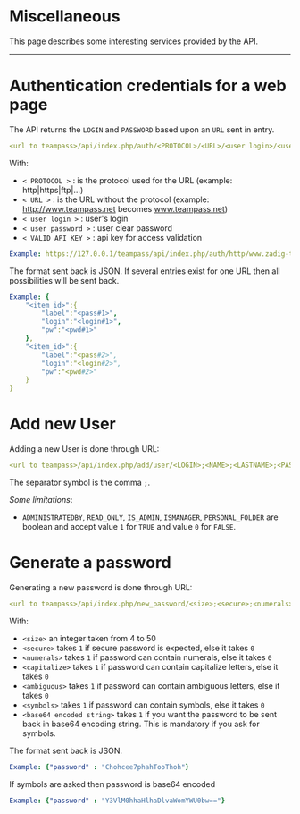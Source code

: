 
# Miscellaneous

This page describes some interesting services provided by the API.

---

# Authentication credentials for a web page

The API returns the `LOGIN` and `PASSWORD` based upon an `URL` sent in entry.

```yaml
<url to teampass>/api/index.php/auth/<PROTOCOL>/<URL>/<user login>/<user password>?apikey=<VALID API KEY>
```

With:

* `< PROTOCOL >` : is the protocol used for the URL (example: http|https|ftp|...)
* `< URL >` : is the URL without the protocol (example: http://www.teampass.net becomes www.teampass.net)
* `< user login >` : user's login
* `< user password >` : user clear password
* `< VALID API KEY >` : api key for access validation

```yaml
Example: https://127.0.0.1/teampass/api/index.php/auth/http/www.zadig-tge.adp.com/U1/test?apikey=chahthait5Aidood6johh6Avufieb6ohpaixain
```
 
The format sent back is JSON.
If several entries exist for one URL then all possibilities will be sent back.
 
```yaml
Example: {
	"<item_id>":{
    	"label":"<pass#1>",
        "login":"<login#1>",
        "pw":"<pwd#1>"
    },
    "<item_id>":{
    	"label":"<pass#2>",
        "login":"<login#2>",
        "pw":"<pwd#2>"
    }
}
```


# Add new User

Adding a new User is done through URL:

```yaml
<url to teampass>/api/index.php/add/user/<LOGIN>;<NAME>;<LASTNAME>;<PASSWORD>;<EMAIL>;<ADMINISTRATEDBY>;<READ_ONLY>;<ROLE1,ROLE2,...>;<IS_ADMIN>;<ISMANAGER>;<PERSONAL_FOLDER>?apikey=<VALID API KEY>
```
The separator symbol is the comma ` ; `.

*Some limitations*:

* `ADMINISTRATEDBY`, `READ_ONLY`, `IS_ADMIN`, `ISMANAGER`, `PERSONAL_FOLDER` are boolean and accept value `1` for `TRUE` and value `0` for `FALSE`.

# Generate a password

Generating a new password is done through URL:

```yaml
<url to teampass>/api/index.php/new_password/<size>;<secure>;<numerals>;<capitalize>;<ambiguous>;<symbols>;<base64 encoded string>?apikey=<VALID API KEY>
```

With:

* `<size>` an integer taken from 4 to 50
* `<secure>` takes `1` if secure password is expected, else it takes `0`
* `<numerals>` takes `1` if password can contain numerals, else it takes `0`
* `<capitalize>` takes `1` if password can contain capitalize letters, else it takes `0`
* `<ambiguous>` takes `1` if password can contain ambiguous letters, else it takes `0`
* `<symbols>` takes `1` if password can contain symbols, else it takes `0`
* `<base64 encoded string>` takes `1` if you want the password to be sent back in base64 encoding string. This is mandatory if you ask for symbols.

The format sent back is JSON.
```yaml
Example: {"password" : "Chohcee7phahTooThoh"}
```
If symbols are asked then password is base64 encoded
```yaml
Example: {"password" : "Y3VlM0hhaHlhaDlvaWomYWU0bw=="}
```